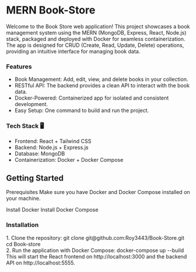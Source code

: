 <h1>MERN Book-Store</h1>
<p>Welcome to the Book Store web application! This project showcases a book management system using the MERN (MongoDB, Express, React, Node.js) stack, packaged and deployed with Docker for seamless containerization. The app is designed for CRUD (Create, Read, Update, Delete) operations, providing an intuitive interface for managing book data.</p>
<h3>Features</h3>
<ul>
<li>Book Management: Add, edit, view, and delete books in your collection.</li>
    <li>RESTful API: The backend provides a clean API to interact with the book data.</li>
    <li>Docker-Powered: Containerized app for isolated and consistent development.</li>
    <li>Easy Setup: One command to build and run the project.</li>
    
</ul>
<h3>Tech Stack 🖥️</h3>
<ul>
    <li>Frontend: React + Tailwind CSS</li>
    <li>Backend: Node.js + Express.js</li>
    <li>Database: MongoDB</li>
    <li>Containerization: Docker + Docker Compose</li>
 </ul>
 <h2>Getting Started</h2>
Prerequisites
Make sure you have Docker and Docker Compose installed on your machine.

Install Docker
Install Docker Compose
<h3>Installation</h3>
1. Clone the repository:
git clone git@github.com:Roy3443/Book-Store.git
cd Book-store
</br>
2. Run the application with Docker Compose:
docker-compose up --build
</br>
This will start the React frontend on http://localhost:3000 and the backend API on http://localhost:5555.




